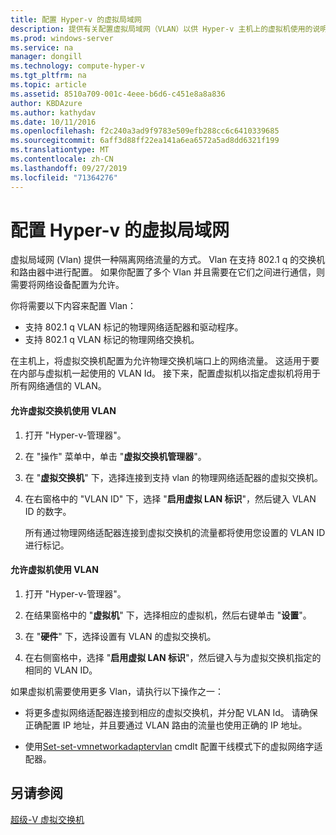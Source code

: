 ```yaml
---
title: 配置 Hyper-v 的虚拟局域网
description: 提供有关配置虚拟局域网（VLAN）以供 Hyper-v 主机上的虚拟机使用的说明。
ms.prod: windows-server
ms.service: na
manager: dongill
ms.technology: compute-hyper-v
ms.tgt_pltfrm: na
ms.topic: article
ms.assetid: 8510a709-001c-4eee-b6d6-c451e8a8a836
author: KBDAzure
ms.author: kathydav
ms.date: 10/11/2016
ms.openlocfilehash: f2c240a3ad9f9783e509efb288cc6c6410339685
ms.sourcegitcommit: 6aff3d88ff22ea141a6ea6572a5ad8dd6321f199
ms.translationtype: MT
ms.contentlocale: zh-CN
ms.lasthandoff: 09/27/2019
ms.locfileid: "71364276"
---
```

# <a name="configure-virtual-local-area-networks-for-hyper-v"></a>配置 Hyper-v 的虚拟局域网
虚拟局域网 \(Vlan\) 提供一种隔离网络流量的方式。 Vlan 在支持 802.1 q 的交换机和路由器中进行配置。 如果你配置了多个 Vlan 并且需要在它们之间进行通信，则需要将网络设备配置为允许。 

你将需要以下内容来配置 Vlan：  
  
-   支持 802.1 q VLAN 标记的物理网络适配器和驱动程序。  
-   支持 802.1 q VLAN 标记的物理网络交换机。  
  
在主机上，将虚拟交换机配置为允许物理交换机端口上的网络流量。 这适用于要在内部与虚拟机一起使用的 VLAN Id。 接下来，配置虚拟机以指定虚拟机将用于所有网络通信的 VLAN。  
  
#### <a name="to-allow-a-virtual-switch-to-use-a-vlan"></a>允许虚拟交换机使用 VLAN  
  
1.  打开 "Hyper-v\-管理器"。  
  
2.  在 "操作" 菜单中，单击 "**虚拟交换机管理器**"。  
  
3.  在 "**虚拟交换机**" 下，选择连接到支持 vlan 的物理网络适配器的虚拟交换机。 

4. 在右窗格中的 "VLAN ID" 下，选择 "**启用虚拟 LAN 标识**"，然后键入 VLAN ID 的数字。  
  
    所有通过物理网络适配器连接到虚拟交换机的流量都将使用您设置的 VLAN ID 进行标记。  
  
#### <a name="to-allow-a-virtual-machine-to-use-a-vlan"></a>允许虚拟机使用 VLAN  
  
1.  打开 "Hyper-v\-管理器"。  
  
2.  在结果窗格中的 "**虚拟机**" 下，选择相应的虚拟机，然后右键单击 "**设置**"。  

3.  在 "**硬件**" 下，选择设置有 VLAN 的虚拟交换机。
  
4.  在右侧窗格中，选择 "**启用虚拟 LAN 标识**"，然后键入与为虚拟交换机指定的相同的 VLAN ID。 

如果虚拟机需要使用更多 Vlan，请执行以下操作之一：  
  
-   将更多虚拟网络适配器连接到相应的虚拟交换机，并分配 VLAN Id。 请确保正确配置 IP 地址，并且要通过 VLAN 路由的流量也使用正确的 IP 地址。  
  
-   使用[Set\-set-vmnetworkadaptervlan](https://technet.microsoft.com/library/hh848475.aspx) cmdlt 配置干线模式下的虚拟网络字适配器。
  
## <a name="see-also"></a>另请参阅  
 
[超级\-V 虚拟交换机](https://technet.microsoft.com/windows-server-docs/networking/technologies/hyper-v-virtual-switch/hyper-v-virtual-switch)